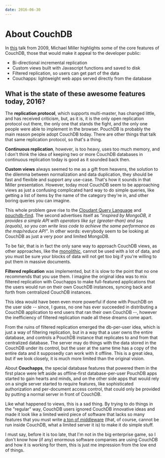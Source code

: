 ```yaml
---
date: 2016-06-30
---
```


# About CouchDB

In [this][1] talk from 2009, Michael Miller highlights some of the core features of CouchDB, those that would make it appeal to the developer public:

* Bi-directional incremental replication
* Custom views built with Javascript functions and saved to disk
* Filtered replication, so users can get part of the data
* Couchapps: lightweight web apps served directly from the database

## What is the state of these awesome features today, 2016?

The **replication protocol**, which supports multi-master, has changed little, and has received criticism, but, as it is, it is the only open replication protocol out there, the only one that stands the fight, and the only one people were able to implement in the browser. PouchDB is probably the main reason people adopt CouchDB today. There are other things that talk that same replication protocol, so that's a thing.

**Continuous replication**, however, is too heavy, uses too much memory, and I don't think the idea of keeping two or more CouchDB databases in continuous replication today is good as it sounded back then.

**Custom views** always seemed to me as a gift from heavens, the solution to the dilemma between normalization and data duplication, they should be fast and flexible and support any use-case. That's how it sounds in that Miller presentation. However, today most CouchDB seem to be approaching views as just a confusing complicated hard way to do simple queries, like getting a list of items by the name of the category they're in, and other boring queries you can imagine.

This whole problem gave rise to the [Cloudant Query Language][2] and [pouchdb-find][3]. The second advertises itself as _"inspired by MongoDB, it provides a simple API with operators like `$gt` (greater-than) and `$eq` (equals), so you can write less code to achieve the same performance as the map/reduce API"_. In other words: everybody seem to be looking at CouchDB as just a very poor and limited MongoDB.

To be fair, that is in fact the only sane way to approach CouchDB views, as other approaches, like the [monolithic][4], cannot be used with a lot of data, and you must be sure your blocks of data will not get too big if you're willing to put them in massive documents.

**Filtered replication** was implemented, but it is slow to the point that no one recommends that you use them. I imagine the original idea was to mix filtered replication with Couchapps to make full-featured applications that the users would run on their own CouchDB instances, syncing back and forth from centralized CouchDB instances.

This idea would have been even more powerful if done with PouchDB on the user side -- since, I guess, no one has ever succeeded in distributing a CouchDB application to end users that ran their own CouchDB --, however the inefficiency of filtered replication made all these dreams come apart.

From the ruins of filtered replication emerged the db-per-user idea, which is just a way of filtering replication, but in a way that a user owns the entire database, and controls a PouchDB instance that replicates to and from that centralized database. The server may do things with the data stored in the CouchDB under its control, but the user at the same time has a copy of the entire data and it supposedly can work with it offline. This is a great idea, but if we look closely, it is much more limited than the original vision.

About **Couchapps**, the special database features that powered them in the first place were left aside as offline-first database-per-user PouchDB apps started to gain hearts and minds, and on the other side apps that would rely on a single server started to require features, like sophisticated authorization and per-document access control, that could only be provided by putting a normal server in front of CouchDB.

Like what happened to views, this is a sad thing. By trying to do things in the "regular" way, CouchDB users ignored CouchDB innovative ideas and made it look like a limited weird piece of software that lacks so many features that you must write [a ton of middleware][5] (that, of course, cannot be run inside CouchDB, what a limited server it is) to make it do simple stuff.

I must say, before it is too late, that I'm not in the big enterprise game, so I don't know how (if any) enormous software companies are using CouchDB and how it is working for them, this is just me impression from the low end of things.

[1]: <https://www.youtube.com/watch?v=engrF-7z8Q4>
[2]: <https://docs.cloudant.com/cloudant_query.html>
[3]: <https://nolanlawson.github.io/pouchdb-find/>
[4]: <https://trello.com/c/qlL3HS5u/111-the-monolithic-approach-to-couchdb-views>
[5]: <https://www.npmjs.com/browse/keyword/couchdb>
